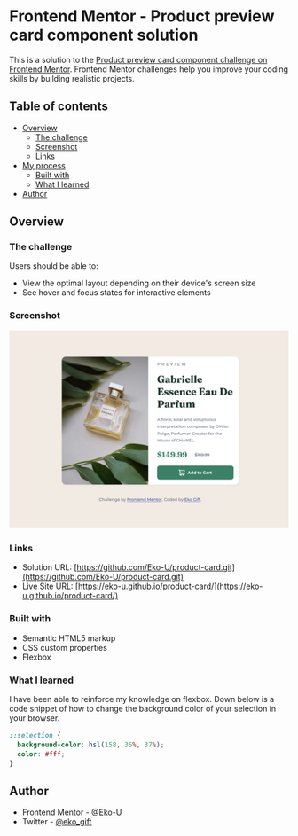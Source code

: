 # Frontend Mentor - Product preview card component solution

This is a solution to the [Product preview card component challenge on Frontend Mentor](https://www.frontendmentor.io/challenges/product-preview-card-component-GO7UmttRfa). Frontend Mentor challenges help you improve your coding skills by building realistic projects. 

## Table of contents

- [Overview](#overview)
  - [The challenge](#the-challenge)
  - [Screenshot](#screenshot)
  - [Links](#links)
- [My process](#my-process)
  - [Built with](#built-with)
  - [What I learned](#what-i-learned)
- [Author](#author)

## Overview

### The challenge

Users should be able to:

- View the optimal layout depending on their device's screen size
- See hover and focus states for interactive elements

### Screenshot

![](./img/screenshot.png)

### Links

- Solution URL: [https://github.com/Eko-U/product-card.git](https://github.com/Eko-U/product-card.git)
- Live Site URL: [https://eko-u.github.io/product-card/](https://eko-u.github.io/product-card/)

### Built with

- Semantic HTML5 markup
- CSS custom properties
- Flexbox

### What I learned
I have been able to reinforce my knowledge on flexbox. Down below is a code snippet of how to change the background color of your selection in your browser.
```css
::selection {
  background-color: hsl(158, 36%, 37%);
  color: #fff;
}
```

## Author

- Frontend Mentor - [@Eko-U](https://www.frontendmentor.io/profile/Eko-U)
- Twitter - [@eko_gift](https://www.twitter.com/eko_gift)